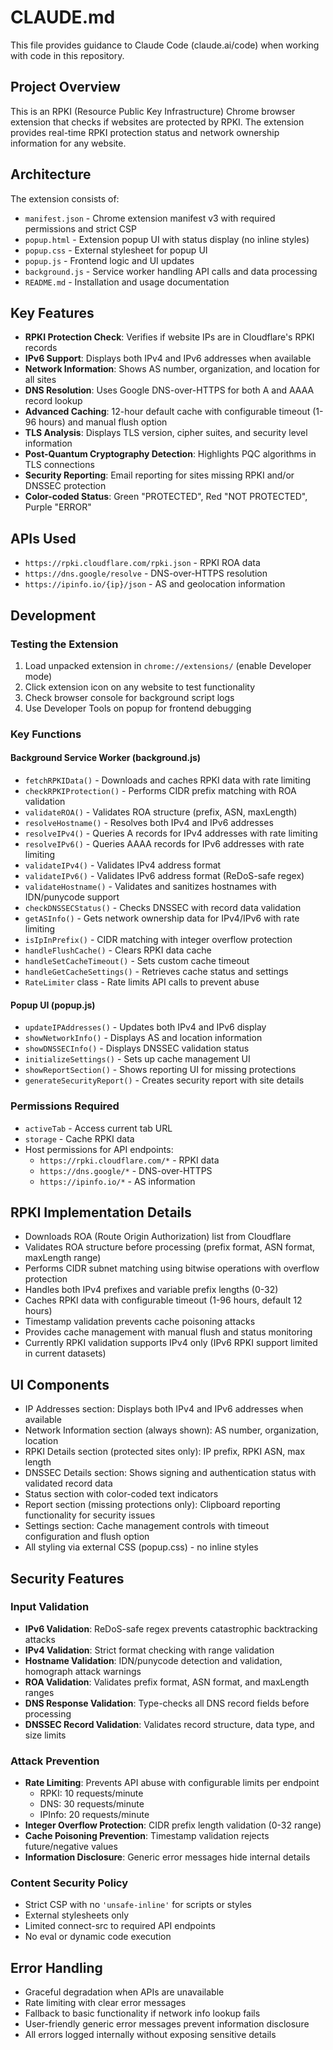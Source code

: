 # CLAUDE.md

This file provides guidance to Claude Code (claude.ai/code) when working with code in this repository.

## Project Overview

This is an RPKI (Resource Public Key Infrastructure) Chrome browser extension that checks if websites are protected by RPKI. The extension provides real-time RPKI protection status and network ownership information for any website.

## Architecture

The extension consists of:

- `manifest.json` - Chrome extension manifest v3 with required permissions and strict CSP
- `popup.html` - Extension popup UI with status display (no inline styles)
- `popup.css` - External stylesheet for popup UI
- `popup.js` - Frontend logic and UI updates
- `background.js` - Service worker handling API calls and data processing
- `README.md` - Installation and usage documentation

## Key Features

- **RPKI Protection Check**: Verifies if website IPs are in Cloudflare's RPKI records
- **IPv6 Support**: Displays both IPv4 and IPv6 addresses when available
- **Network Information**: Shows AS number, organization, and location for all sites
- **DNS Resolution**: Uses Google DNS-over-HTTPS for both A and AAAA record lookup
- **Advanced Caching**: 12-hour default cache with configurable timeout (1-96 hours) and manual flush option
- **TLS Analysis**: Displays TLS version, cipher suites, and security level information
- **Post-Quantum Cryptography Detection**: Highlights PQC algorithms in TLS connections
- **Security Reporting**: Email reporting for sites missing RPKI and/or DNSSEC protection
- **Color-coded Status**: Green "PROTECTED", Red "NOT PROTECTED", Purple "ERROR"

## APIs Used

- `https://rpki.cloudflare.com/rpki.json` - RPKI ROA data
- `https://dns.google/resolve` - DNS-over-HTTPS resolution
- `https://ipinfo.io/{ip}/json` - AS and geolocation information

## Development

### Testing the Extension

1. Load unpacked extension in `chrome://extensions/` (enable Developer mode)
2. Click extension icon on any website to test functionality
3. Check browser console for background script logs
4. Use Developer Tools on popup for frontend debugging

### Key Functions

#### Background Service Worker (background.js)
- `fetchRPKIData()` - Downloads and caches RPKI data with rate limiting
- `checkRPKIProtection()` - Performs CIDR prefix matching with ROA validation
- `validateROA()` - Validates ROA structure (prefix, ASN, maxLength)
- `resolveHostname()` - Resolves both IPv4 and IPv6 addresses
- `resolveIPv4()` - Queries A records for IPv4 addresses with rate limiting
- `resolveIPv6()` - Queries AAAA records for IPv6 addresses with rate limiting
- `validateIPv4()` - Validates IPv4 address format
- `validateIPv6()` - Validates IPv6 address format (ReDoS-safe regex)
- `validateHostname()` - Validates and sanitizes hostnames with IDN/punycode support
- `checkDNSSECStatus()` - Checks DNSSEC with record data validation
- `getASInfo()` - Gets network ownership data for IPv4/IPv6 with rate limiting
- `isIpInPrefix()` - CIDR matching with integer overflow protection
- `handleFlushCache()` - Clears RPKI data cache
- `handleSetCacheTimeout()` - Sets custom cache timeout
- `handleGetCacheSettings()` - Retrieves cache status and settings
- `RateLimiter` class - Rate limits API calls to prevent abuse

#### Popup UI (popup.js)
- `updateIPAddresses()` - Updates both IPv4 and IPv6 display
- `showNetworkInfo()` - Displays AS and location information
- `showDNSSECInfo()` - Displays DNSSEC validation status
- `initializeSettings()` - Sets up cache management UI
- `showReportSection()` - Shows reporting UI for missing protections
- `generateSecurityReport()` - Creates security report with site details

### Permissions Required

- `activeTab` - Access current tab URL
- `storage` - Cache RPKI data
- Host permissions for API endpoints:
  - `https://rpki.cloudflare.com/*` - RPKI data
  - `https://dns.google/*` - DNS-over-HTTPS
  - `https://ipinfo.io/*` - AS information

## RPKI Implementation Details

- Downloads ROA (Route Origin Authorization) list from Cloudflare
- Validates ROA structure before processing (prefix format, ASN format, maxLength range)
- Performs CIDR subnet matching using bitwise operations with overflow protection
- Handles both IPv4 prefixes and variable prefix lengths (0-32)
- Caches RPKI data with configurable timeout (1-96 hours, default 12 hours)
- Timestamp validation prevents cache poisoning attacks
- Provides cache management with manual flush and status monitoring
- Currently RPKI validation supports IPv4 only (IPv6 RPKI support limited in current datasets)

## UI Components

- IP Addresses section: Displays both IPv4 and IPv6 addresses when available
- Network Information section (always shown): AS number, organization, location
- RPKI Details section (protected sites only): IP prefix, RPKI ASN, max length
- DNSSEC Details section: Shows signing and authentication status with validated record data
- Status section with color-coded text indicators
- Report section (missing protections only): Clipboard reporting functionality for security issues
- Settings section: Cache management controls with timeout configuration and flush option
- All styling via external CSS (popup.css) - no inline styles

## Security Features

### Input Validation
- **IPv6 Validation**: ReDoS-safe regex prevents catastrophic backtracking attacks
- **IPv4 Validation**: Strict format checking with range validation
- **Hostname Validation**: IDN/punycode detection and validation, homograph attack warnings
- **ROA Validation**: Validates prefix format, ASN format, and maxLength ranges
- **DNS Response Validation**: Type-checks all DNS record fields before processing
- **DNSSEC Record Validation**: Validates record structure, data type, and size limits

### Attack Prevention
- **Rate Limiting**: Prevents API abuse with configurable limits per endpoint
  - RPKI: 10 requests/minute
  - DNS: 30 requests/minute
  - IPInfo: 20 requests/minute
- **Integer Overflow Protection**: CIDR prefix length validation (0-32 range)
- **Cache Poisoning Prevention**: Timestamp validation rejects future/negative values
- **Information Disclosure**: Generic error messages hide internal details

### Content Security Policy
- Strict CSP with no `'unsafe-inline'` for scripts or styles
- External stylesheets only
- Limited connect-src to required API endpoints
- No eval or dynamic code execution

## Error Handling

- Graceful degradation when APIs are unavailable
- Rate limiting with clear error messages
- Fallback to basic functionality if network info lookup fails
- User-friendly generic error messages prevent information disclosure
- All errors logged internally without exposing sensitive details